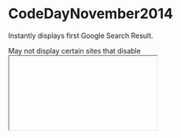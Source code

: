 CodeDayNovember2014
===================
Instantly displays first Google Search Result. 

May not display certain sites that disable <iframe>. 

Google may eventually block you for spamming.

